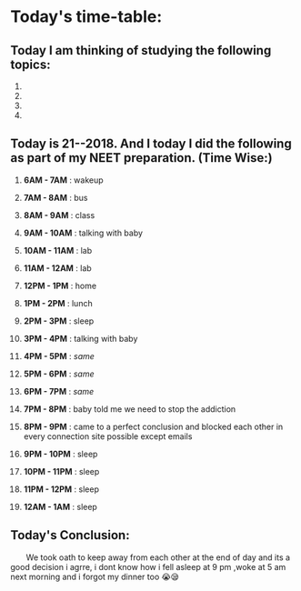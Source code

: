 
# Today's time-table:

## Today I am thinking of studying the following topics:

1. 
2. 
3.
4.

## Today is 21-\-2018. And I today I did the following as part of my NEET preparation. (Time Wise:)

1. **6AM - 7AM** : wakeup

2. **7AM - 8AM** : bus

3. **8AM - 9AM** : class

4. **9AM - 10AM** : talking with baby

5. **10AM - 11AM** : lab

6. **11AM - 12AM** : lab

7. **12PM - 1PM** : home

8. **1PM - 2PM** : lunch 

9. **2PM - 3PM** : sleep

10. **3PM - 4PM** : talking with baby

11. **4PM - 5PM** : *same*

12. **5PM - 6PM** : *same*

13. **6PM - 7PM** : *same*

14. **7PM - 8PM** : baby told me we need to stop the addiction

15. **8PM - 9PM** : came to a perfect conclusion and blocked each other in every connection site possible except emails

16. **9PM - 10PM** : sleep

17. **10PM - 11PM** : sleep

18. **11PM - 12PM** : sleep

19. **12AM - 1AM** : sleep


## Today's Conclusion:
        We took oath to keep away from each other at the end of day and its a good decision i agrre, i dont know how i fell asleep at 9 pm ,woke at 5 am next morning and i forgot my dinner too 😭😪
